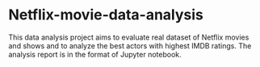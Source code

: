 # Netflix-movie-data-analysis
This data analysis project aims to evaluate real dataset of Netflix movies and shows and to analyze the best actors with highest IMDB ratings. The analysis report is in the format of Jupyter notebook.
